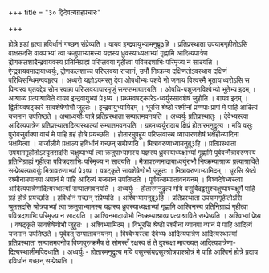 +++
title = "३० द्विदेवत्यग्रहप्रचारः"

+++

होत्रे इडां हृत्वा हविर्धानं गच्छन् संप्रेष्यति । वायव इन्द्रवायुभ्यामनुब्रू३हि । प्रतिप्रस्थाता उपयामगृहीतोऽसि वाक्षसदसि वाक्पाभ्यां त्वा क्रतुपाभ्यामस्य यज्ञस्य ध्रुवस्याध्यक्षाभ्यां गृह्णामि आदित्यपात्रेण द्रोणकलशादैन्द्रवायवस्य प्रतिनिग्राह्यं परिप्लवया गृहीत्वा पवित्रदशाभिः परिमृज्य न सादयति । ऐन्द्रवायवमादायाध्वर्युः, द्रोणकलशाच्च परिप्लवया राजानं, उभौ निष्क्रम्य दक्षिणतोऽवस्थाय दक्षिणं परिधिसन्धिमन्ववहृत्य । अध्वरो यज्ञोऽयमस्तु देवा ओषधीभ्यः पशवे नो जनाय विश्वस्मै भूतायाध्वरोऽसि स पिन्वस्व घृतवद्देव सोम स्वाहा परिप्लवयाघारमृजुं सन्ततमाघारयति । ओषधि-पशुजनविश्वेभ्यो भूतेभ्य इदम् । आश्राव्य प्रत्याश्राविते वायव इन्द्रवायुभ्यां प्रे३ष्य । प्रथमवषट्कारेऽ-ध्वर्युस्सावशेषं जुहोति । वायव इदम् । द्वितीयवषट्कारे सावशेषेणोभौ जुहुतः । इन्द्रवायुभ्यामिदम् । भूरसि श्रेष्ठो रश्मीनां प्राणपाः प्राणं मे पाहि आदित्यं यजमान उपतिष्ठते । अथाध्वर्योः पात्रे प्रतिप्रस्थाता सम्पातमवनयति । अध्वर्युः प्रतिप्रस्थातुः । देवेभ्यस्त्वा आदित्यपात्रेण प्रतिप्रस्थातादित्यस्थाल्यां सम्पातमवनयति । ग्रहमध्वर्युरादाय क्षिप्रं होतारमनुद्रुत्य । मयि वसुः पुरोवसुर्वाक्पा वाचं मे पाहि ग्रहं होत्रे प्रयच्छति । होतारमुपहूय परिप्लवास्थ व्याघारणशेषं भक्षेहीत्यादिना भक्षयित्वा । मार्जालीये प्रक्षाल्य हविर्धानं गच्छन् सम्प्रेष्यति । मित्रावरुणाभ्यामनुब्रू३हि । प्रतिप्रस्थाता उपयामगृहीतोऽस्यृतसदसि चक्षुष्पाभ्यां त्वा क्रतुपाभ्यामस्य यज्ञस्य ध्रुवस्याध्यक्षाभ्यां गृह्णामि पूर्ववन्मैत्रावरुणस्य प्रतिनिग्राह्यं गृहीत्वा पवित्रदशाभिः परिमृज्य न सादयति । मैत्रावरुणमादायाध्वर्युरुभौ निष्क्रम्याश्राव्य प्रत्याश्राविते सम्प्रेष्यत्यध्वर्युः मित्रावरुणाभ्यां प्रे३ष्य । वषट्कृते सावशेषेणोभौ जुहुतः । मित्रावरुणाभ्यामिदम् । धूरसि श्रेष्ठो रश्मीनामपानपा अपानं मे पाहि आदित्यं यजमान उपतिष्ठते । पूर्ववत्सम्पातावनयनम् । विश्वदेवेभ्यस्त्वा आदित्यपात्रेणादित्यस्थाल्यां सम्पातमवनयति । अध्वर्युः - होतारमनुद्रुत्य मयि वसुर्विदद्वसुश्चक्षुष्पाश्चक्षुर्मे पाहि ग्रहं होत्रे प्रयच्छति । हविर्धानं गच्छन् संप्रेष्यति । अश्विभ्यामनुब्रू३हि । प्रतिप्रस्थाता उपयामगृहीतोऽसि श्रुतसदसि श्रोत्रपाभ्यां त्वा क्रतुपाभ्यामस्य यज्ञस्य ध्रुवस्याध्यक्षाभ्यां गृह्णामि आश्विनस्य प्रतिनिग्राह्यं गृहीत्वा पवित्रदशाभिः परिमृज्य न सादयति । आश्विनमादायोभौ निष्क्रम्याश्राव्य प्रत्याश्राविते सम्प्रेष्यति । अश्विभ्यां प्रेष्य । वषट्कृते सावशेषेणोभौ जुहुतः । अश्विभ्यामिदम् । विभूरसि श्रेष्ठो रश्मीनां व्यानपा व्यानं मे पाहि आदित्यं यजमान उपतिष्ठते । पूर्ववत् सम्पातावनयनम् । विश्वेभ्यस्त्वा देवेभ्यः आदित्यपात्रेण आदित्यस्थाल्यां प्रतिप्रस्थाता सम्पातमवनीय विष्णवुरुक्रमैष ते सोमस्तँ रक्षस्व तं ते दुश्चक्षा मावख्यत् आदित्यपात्रेणा-दित्यस्थालीमपिदधाति । अध्वर्युः - होतारमनुद्रुत्य मयि वसुस्संयद्वसुश्श्रोत्रपाश्श्रोत्रं मे पाहि आश्विनं होत्रे प्रदाय हविर्धानं गच्छन् सम्प्रेष्यति ।
